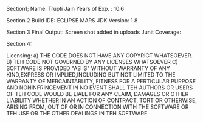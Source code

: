 Section1;
Name: Trupti Jain
Years of Exp. : 10.6


Section 2
Build IDE: ECLIPSE MARS
JDK Version: 1.8

Section 3
Final Output: Screen shot added in uploads
Junit Coverage:


Section 4:

Licensing:
a) THE CODE DOES NOT HAVE ANY COPYRIGT WHATSOEVER.
B) TEH CODE NOT GOVERNED BY ANY LICENSES WHATSOEVER
C) SOFTWARE IS PROVIDED "AS IS" WITHOUT WARRANTY OF ANY KIND,EXPRESS OR IMPLIED,INCLUDING BUT NOT LIMITED TO THE WARRANTY OF MERCAINTABLITY,
FITNESS FOR A PERTICULAR PURPOSE AND NONINFRINGEMENT.IN NO EVENT SHALL TEH AUTHORS OR USERS OF TEH CODE WOULD BE LIALE FOR ANY CLAIM, 
DAMAGES OR OTHER LIABILITY WHETHER IN AN ACTION OF CONTRACT, TORT OR OTHERWISE, ARISING FROM, OUT OF OR IN CONNECTION WITH THE SOFTWARE 
OR TEH USE OR THE OTHER DEALINGS IN TEH SOFTWARE
